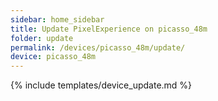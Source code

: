 ```yaml
---
sidebar: home_sidebar
title: Update PixelExperience on picasso_48m
folder: update
permalink: /devices/picasso_48m/update/
device: picasso_48m
---
```

{% include templates/device_update.md %}
